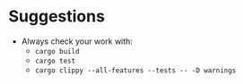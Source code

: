 # Suggestions
* Always check your work with:
  * `cargo build`
  * `cargo test`
  * `cargo clippy --all-features --tests -- -D warnings`